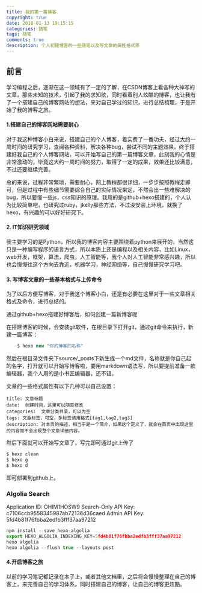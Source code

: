 ```yaml
---
title: 我的第一篇博客
copyright: true
date: 2018-01-13 19:15:15
categories: 随笔
tags: 随笔
comments: true
description: 个人初建博客的一些随笔以及写文章的属性格式等
---
```


## 前言

学习编程之后，逐渐在这一领域有了一定的了解，在CSDN博客上看各种大神写的文章，那些未知的技术，引起了我的求知欲，同时看着别人炫酷的博客，也让我有了一个搭建自己的博客网站的想法，来对自己学过的知识，进行总结梳理，于是开始了我的博客之旅。

#### 1.搭建自己的博客网站需要耐心
对于我这种博客小白来说，搭建自己的个人博客，着实费了一番功夫，经过大约一周时间的研究学习，查阅各种资料，解决各种bug，尝试不同的主题效果，终于搭建好我自己的个人博客网站，可以开始写自己的第一篇博客文章，此刻我的心情是非常激动的，毕竟这大约一周时间的努力，取得了一定的成果，效果还比较满意，不过还要继续完善。

总的来说，过程非常繁琐，需要耐心，网上教程都很详细，一步步按照教程走即可，但是过程中有些细节需要综合自己的实际情况来定，不然会出一些难解决的bug，所以要懂一些js，css知识的原理。我用的是github+hexo搭建的，个人认为比较简单吧，也研究过ruby，jkelly那些方法，不过没安装上环境，就换了hexo，有兴趣的可以好好研究下。

#### 2. IT知识研究领域

我主要学习的是Python，所以我的博客内容主要围绕着python来展开的，当然这只是一种编写程序的语言方式，所以本质上还是编程以及相关内容，比如Linux，web开发，框架，算法，爬虫，人工智能等，我个人对人工智能非常感兴趣，所以也会慢慢往这个方向去靠近，机器学习，神经网络等，自己慢慢研究学习吧。

#### 3. 写博客文章的一些基本格式与上传命令
为了以后方便写博客，对于我这个博客小白，还是有必要在这里对于一些文章相关格式及命令，进行总结的。

通过github+hexo搭建好博客后，如何创建一篇新博客呢

在搭建博客的时候，会安装git软件，在根目录下打开git，通过git命令来执行，新建一篇博客：
``` javascript
	$ hexo new "你的博客的名称"
```
然后在根目录文件夹下source/_posts下新生成一个md文件，名称就是你自己起的名字，打开就可以开始写博客啦，要用markdown语法写，所以要提前准备一款编辑器，我个人用的是小书匠编辑器，还不错。

文章的一些格式属性有以下几种可以自己设置：
``` subunit
title: 文章标题
date:  创建时间，这里可以随意修改
categories:  文章分类目录，可以为空
tags: 文章标签，可空，多标签请用格式[tag1,tag2,tag3]
description: 对本页的描述，相当于是一个简介，如果这个定义了，就会在首页中出现这里的内容而不会出现整个文章详细内容。
```
然后下面就可以开始写文章了，写完即可通过git上传了

``` javascript
$ hexo clean
$ hexo g
$ hexo d
```
即可部署到github上。
### Algolia Search
Application ID:   OHIM1HOSW9
Search-Only API Key:  c7106ccb9558345987ab72136d36caed
Admin API Key:   5fd4b81f76fbba2edfb3fff37aa97212
``` javascript
npm install --save hexo-algolia
export HEXO_ALGOLIA_INDEXING_KEY=5fd4b81f76fbba2edfb3fff37aa97212
hexo algolia
hexo algolia --flush true --layouts post
```
#### 4.开启博客之旅

以前的学习笔记都记录在本子上，或者其他文档里，之后将会慢慢整理在自己的博客上，来完善自己的学习体系，同时搭建自己的博客，让自己的博客更炫酷。
